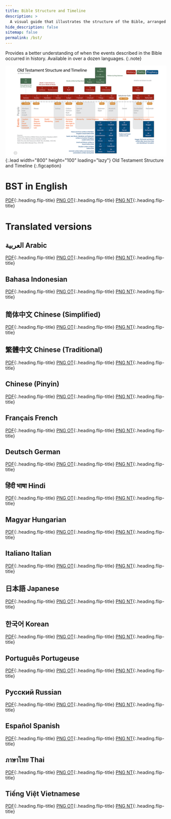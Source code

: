 ```yaml
---
title: Bible Structure and Timeline
description: >
  A visual guide that illustrates the structure of the Bible, arranged chronologically. 
hide_description: false
sitemap: false
permalink: /bst/
---
```


Provides a better understanding of when the events described in the Bible occurred in history. 
Available in over a dozen languages.
{:.note}

![Full-width image](../assets/img/projects/bstot.png){:.lead width="800" height="100" loading="lazy"}
Old Testament Structure and Timeline
{:.figcaption}


# BST in English
[PDF](../assets/pdfs/BibleStructureTimeline.pdf){:.heading.flip-title} <span class="icon-file-pdf"></span>
[PNG OT](../assets/img/projects/bstot.png){:.heading.flip-title} <span class="icon-file-picture"></span>
[PNG NT](../assets/img/projects/bstnt.png){:.heading.flip-title} <span class="icon-file-picture"></span>

# Translated versions  
## العربية Arabic 
[PDF](){:.heading.flip-title} <span class="icon-file-pdf"></span>
[PNG OT](){:.heading.flip-title} <span class="icon-file-picture"></span>
[PNG NT](){:.heading.flip-title} <span class="icon-file-picture"></span>

## Bahasa Indonesian
[PDF](){:.heading.flip-title} <span class="icon-file-pdf"></span>
[PNG OT](){:.heading.flip-title} <span class="icon-file-picture"></span>
[PNG NT](){:.heading.flip-title} <span class="icon-file-picture"></span>

## 简体中文 Chinese (Simplified)
[PDF](){:.heading.flip-title} <span class="icon-file-pdf"></span>
[PNG OT](){:.heading.flip-title} <span class="icon-file-picture"></span>
[PNG NT](){:.heading.flip-title} <span class="icon-file-picture"></span>

## 繁體中文 Chinese (Traditional)
[PDF](){:.heading.flip-title} <span class="icon-file-pdf"></span>
[PNG OT](){:.heading.flip-title} <span class="icon-file-picture"></span>
[PNG NT](){:.heading.flip-title} <span class="icon-file-picture"></span>

## Chinese (Pinyin)
[PDF](){:.heading.flip-title} <span class="icon-file-pdf"></span>
[PNG OT](){:.heading.flip-title} <span class="icon-file-picture"></span>
[PNG NT](){:.heading.flip-title} <span class="icon-file-picture"></span>

## Français French
[PDF](){:.heading.flip-title} <span class="icon-file-pdf"></span>
[PNG OT](){:.heading.flip-title} <span class="icon-file-picture"></span>
[PNG NT](){:.heading.flip-title} <span class="icon-file-picture"></span>

## Deutsch German
[PDF](){:.heading.flip-title} <span class="icon-file-pdf"></span>
[PNG OT](){:.heading.flip-title} <span class="icon-file-picture"></span>
[PNG NT](){:.heading.flip-title} <span class="icon-file-picture"></span>

##  हिंदी भाषा Hindi
[PDF](){:.heading.flip-title} <span class="icon-file-pdf"></span>
[PNG OT](){:.heading.flip-title} <span class="icon-file-picture"></span>
[PNG NT](){:.heading.flip-title} <span class="icon-file-picture"></span>

## Magyar Hungarian
[PDF](){:.heading.flip-title} <span class="icon-file-pdf"></span>
[PNG OT](){:.heading.flip-title} <span class="icon-file-picture"></span>
[PNG NT](){:.heading.flip-title} <span class="icon-file-picture"></span>

## Italiano Italian
[PDF](){:.heading.flip-title} <span class="icon-file-pdf"></span>
[PNG OT](){:.heading.flip-title} <span class="icon-file-picture"></span>
[PNG NT](){:.heading.flip-title} <span class="icon-file-picture"></span>

##  日本語 Japanese
[PDF](){:.heading.flip-title} <span class="icon-file-pdf"></span>
[PNG OT](){:.heading.flip-title} <span class="icon-file-picture"></span>
[PNG NT](){:.heading.flip-title} <span class="icon-file-picture"></span>

## 한국어 Korean
[PDF](){:.heading.flip-title} <span class="icon-file-pdf"></span>
[PNG OT](){:.heading.flip-title} <span class="icon-file-picture"></span>
[PNG NT](){:.heading.flip-title} <span class="icon-file-picture"></span>

## Português Portugeuse
[PDF](){:.heading.flip-title} <span class="icon-file-pdf"></span>
[PNG OT](){:.heading.flip-title} <span class="icon-file-picture"></span>
[PNG NT](){:.heading.flip-title} <span class="icon-file-picture"></span>

## Русский Russian
[PDF](){:.heading.flip-title} <span class="icon-file-pdf"></span>
[PNG OT](){:.heading.flip-title} <span class="icon-file-picture"></span>
[PNG NT](){:.heading.flip-title} <span class="icon-file-picture"></span>

## Español Spanish
[PDF](){:.heading.flip-title} <span class="icon-file-pdf"></span>
[PNG OT](){:.heading.flip-title} <span class="icon-file-picture"></span>
[PNG NT](){:.heading.flip-title} <span class="icon-file-picture"></span>

## ภาษาไทย Thai
[PDF](){:.heading.flip-title} <span class="icon-file-pdf"></span>
[PNG OT](){:.heading.flip-title} <span class="icon-file-picture"></span>
[PNG NT](){:.heading.flip-title} <span class="icon-file-picture"></span>

## Tiếng Việt Vietnamese
[PDF](){:.heading.flip-title} <span class="icon-file-pdf"></span>
[PNG OT](){:.heading.flip-title} <span class="icon-file-picture"></span>
[PNG NT](){:.heading.flip-title} <span class="icon-file-picture"></span>
